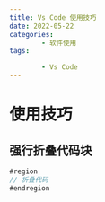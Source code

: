 ```yaml
---
title: Vs Code 使用技巧
date: 2022-05-22
categories:
        - 软件使用
tags:

        - Vs Code
---
```


# 使用技巧

## 强行折叠代码块

```js
#region
// 折叠代码
#endregion
```
